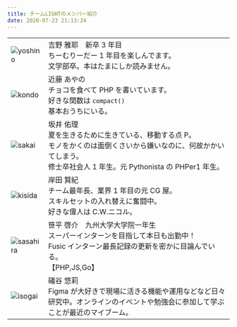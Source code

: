 ```yaml
---
title: チームLIGHTのメンバー紹介
date: 2020-07-23 21:13:24
---
```


|                                          |                                                                                                                                                                                |
| ---------------------------------------- | ------------------------------------------------------------------------------------------------------------------------------------------------------------------------------ |
| ![yoshino](/members/index/yoshino.png)   | 吉野 雅耶　新卒 3 年目<br>ちーむりーだー 1 年目を楽しんでます。<br>文学部卒。本はたまにしか読みません。                                                                        |
| ![kondo](/members/index/kondo.png)       | 近藤 あやの<br>チョコを食べて PHP を書いています。<br>好きな関数は `compact()` <br>基本おうちにいる。                                                                          |
| ![sakai](/members/index/sakai.png)       | 坂井 佑理<br>夏を生きるために生きている、移動する点 P。<br>モノをかくのは面倒くさいから嫌いなのに、何故かかいてしまう。<br>修士卒社会人 1 年生。元 Pythonista の PHPer1 年生。 |
| ![kisida](/members/index/kishida.png)    | 岸田 賢紀<br>チーム最年長、業界 1 年目の元 CG 屋。<br>スキルセットの入れ替えに奮闘中。<br>好きな偉人は C.W.ニコル。                                                            |
| ![sasahira](/members/index/sasahira.jpg) | 笹平 啓介　九州大学大学院一年生<br>スーパーインターンを目指して本日も出勤中！<br>Fusic インターン最長記録の更新を密かに目論んでいる。<br>【PHP,JS,Go】                         |
| ![isogai](/members/index/isogai.jpg)     | 礒谷 悠莉<br />Figma が大好きで現場に活きる機能や運用などなど日々研究中。オンラインのイベントや勉強会に参加して学ぶことが最近のマイブーム。                                    |
